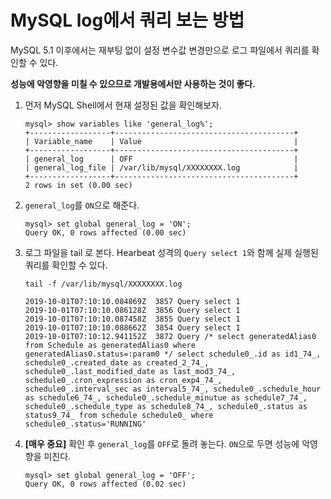 # MySQL log에서 쿼리 보는 방법

MySQL 5.1 이후에서는 재부팅 없이 설정 변수값 변경만으로 로그 파일에서 쿼리를 확인할 수 있다.

**성능에 악영향을 미칠 수 있으므로 개발용에서만 사용하는 것이 좋다.**

1. 먼저 MySQL Shell에서 현재 설정된 값을 확인해보자.

    ```
    mysql> show variables like 'general_log%';
    +------------------+----------------------------------------+
    | Variable_name    | Value                                  |
    +------------------+----------------------------------------+
    | general_log      | OFF                                    |
    | general_log_file | /var/lib/mysql/XXXXXXXX.log            |
    +------------------+----------------------------------------+
    2 rows in set (0.00 sec)
    ```

1. `general_log`를 `ON`으로 해준다.

    ```
    mysql> set global general_log = 'ON';
    Query OK, 0 rows affected (0.00 sec)
    ```

1. 로그 파일을 tail 로 본다. Hearbeat 성격의 `Query select 1`와 함께 실제 실행된 쿼리를 확인할 수 있다.

    ```
    tail -f /var/lib/mysql/XXXXXXXX.log
    
    2019-10-01T07:10:10.084869Z	 3857 Query	select 1
    2019-10-01T07:10:10.086128Z	 3856 Query	select 1
    2019-10-01T07:10:10.087458Z	 3855 Query	select 1
    2019-10-01T07:10:10.088662Z	 3854 Query	select 1
    2019-10-01T07:10:12.941152Z	 3872 Query	/* select generatedAlias0 from Schedule as generatedAlias0 where generatedAlias0.status=:param0 */ select schedule0_.id as id1_74_, schedule0_.created_date as created_2_74_, schedule0_.last_modified_date as last_mod3_74_, schedule0_.cron_expression as cron_exp4_74_, schedule0_.interval_sec as interval5_74_, schedule0_.schedule_hour as schedule6_74_, schedule0_.schedule_minutue as schedule7_74_, schedule0_.schedule_type as schedule8_74_, schedule0_.status as status9_74_ from schedule schedule0_ where schedule0_.status='RUNNING'
    ```

1. **[매우 중요]** 확인 후 `general_log`를 `OFF`로 돌려 놓는다. `ON`으로 두면 성능에 악영향을 미친다.

    ```
    mysql> set global general_log = 'OFF';
    Query OK, 0 rows affected (0.02 sec)
    ```
